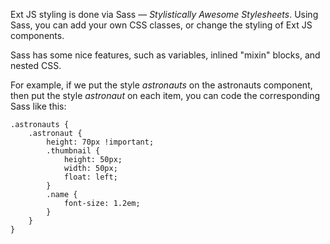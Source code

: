 Ext JS styling is done via Sass &mdash; *Stylistically Awesome Stylesheets*. Using Sass, you can add your
own CSS classes, or change the styling of Ext JS components. 

Sass has some nice features, such as variables, inlined "mixin" blocks, and nested CSS. 

For example, if we put the style *astronauts* on the astronauts component, then put the style
*astronaut* on each item, you can code the corresponding Sass like this:

    .astronauts {
        .astronaut {
            height: 70px !important;
            .thumbnail {
                height: 50px;
                width: 50px;
                float: left;
            }
            .name {
                font-size: 1.2em;
            }
        }
    }

